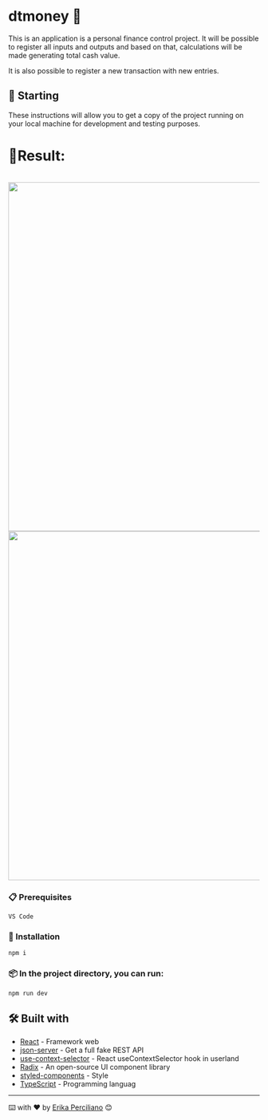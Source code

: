 # dtmoney 🤑

This is an application is a personal finance control project.
It will be possible to register all inputs and outputs and based on that, calculations will be made generating total cash value.

It is also possible to register a new transaction with new entries.


## 🚀 Starting
These instructions will allow you to get a copy of the project running on your local machine for development and testing purposes.

# 🎯Result:
<br/>

<img src="https://github.com/erikaperciliano/dt-money/assets/48223561/98f3306e-424b-44a1-af3e-090a2fcb7676" width="1000" height="700">
<img src="https://github.com/erikaperciliano/dt-money/assets/48223561/05624702-76db-4549-bf41-89feb502d19a" width="1000" height="700">


### 📋 Prerequisites

```
VS Code
```
### 🔧 Installation

```
npm i 
```
### 📦 In the project directory, you can run:

```
npm run dev
```

## 🛠️ Built with

* [React](https://pt-br.reactjs.org/) - Framework web
* [json-server](https://github.com/typicode/json-server) - Get a full fake REST API
* [use-context-selector](https://github.com/dai-shi/use-context-selector) - React useContextSelector hook in userland
* [Radix](https://www.radix-ui.com/) - An open-source UI component library
* [styled-components](https://styled-components.com/) - Style
* [TypeScript](https://www.typescriptlang.org/docs/) - Programming languag


---
⌨️ with ❤️ by [Erika Perciliano](https://github.com/erikaperciliano) 😊
